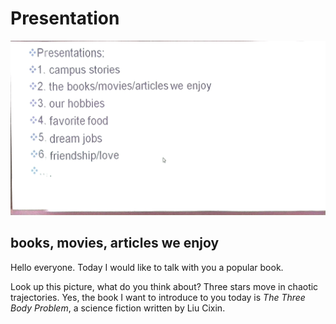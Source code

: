 # Presentation

![](2021-03-17-23-16-54.png)

## books, movies, articles we enjoy

Hello everyone. Today I would like to talk with you a popular book.

Look up this picture, what do you think about? Three stars move in chaotic trajectories. Yes, the book I want to introduce to you today is *The Three Body Problem*, a science fiction written by Liu Cixin.

